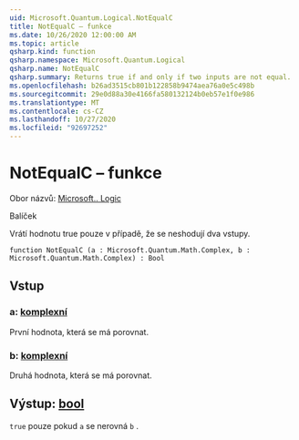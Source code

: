 ```yaml
---
uid: Microsoft.Quantum.Logical.NotEqualC
title: NotEqualC – funkce
ms.date: 10/26/2020 12:00:00 AM
ms.topic: article
qsharp.kind: function
qsharp.namespace: Microsoft.Quantum.Logical
qsharp.name: NotEqualC
qsharp.summary: Returns true if and only if two inputs are not equal.
ms.openlocfilehash: b26ad3515cb801b122858b9474aea76a0e5c498b
ms.sourcegitcommit: 29e0d88a30e4166fa580132124b0eb57e1f0e986
ms.translationtype: MT
ms.contentlocale: cs-CZ
ms.lasthandoff: 10/27/2020
ms.locfileid: "92697252"
---
```

# <a name="notequalc-function"></a>NotEqualC – funkce

Obor názvů: [Microsoft.. Logic](xref:Microsoft.Quantum.Logical)

Balíček [](https://nuget.org/packages/)


Vrátí hodnotu true pouze v případě, že se neshodují dva vstupy.

```qsharp
function NotEqualC (a : Microsoft.Quantum.Math.Complex, b : Microsoft.Quantum.Math.Complex) : Bool
```


## <a name="input"></a>Vstup

### <a name="a--complex"></a>a: [komplexní](xref:Microsoft.Quantum.Math.Complex)

První hodnota, která se má porovnat.


### <a name="b--complex"></a>b: [komplexní](xref:Microsoft.Quantum.Math.Complex)

Druhá hodnota, která se má porovnat.



## <a name="output--bool"></a>Výstup: [bool](xref:microsoft.quantum.lang-ref.bool)

`true` pouze pokud `a` se nerovná `b` .